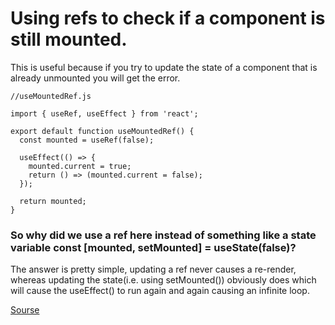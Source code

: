 # Using refs to check if a component is still mounted.

This is useful because if you try to update the state of a component that is already unmounted you will get the error.

```
//useMountedRef.js

import { useRef, useEffect } from 'react';

export default function useMountedRef() {
  const mounted = useRef(false);

  useEffect(() => {
    mounted.current = true;
    return () => (mounted.current = false);
  });

  return mounted;
}
```

### So why did we use a ref here instead of something like a state variable const [mounted, setMounted] = useState(false)?

The answer is pretty simple, updating a ref never causes a re-render, whereas updating the state(i.e. using setMounted()) obviously does which will cause the useEffect() to run again and again causing an infinite loop.

[Sourse](https://dev.to/tusharkashyap63/use-refs-to-check-if-a-component-is-still-mounted-2gk7)
